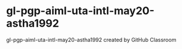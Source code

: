 # gl-pgp-aiml-uta-intl-may20-astha1992
gl-pgp-aiml-uta-intl-may20-astha1992 created by GitHub Classroom
